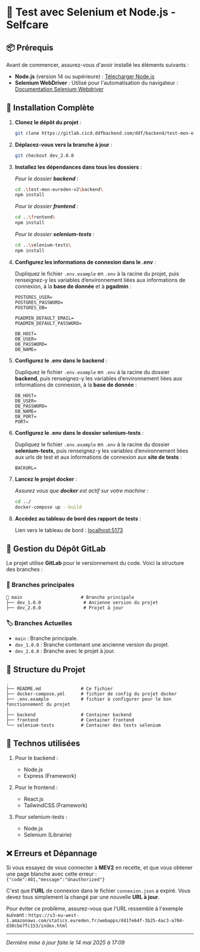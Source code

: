 # 🚀 **Test avec Selenium et Node.js - Selfcare**


## 📦 **Prérequis**

Avant de commencer, assurez-vous d'avoir installé les éléments suivants :

- **Node.js** (version 14 ou supérieure) : [Télécharger Node.js](https://nodejs.org/)
- **Selenium WebDriver** : Utilisé pour l'automatisation du navigateur : [Documentation Selenium Webdriver](https://www.selenium.dev/documentation/webdriver/)


## 📑 **Installation Complète**

1. **Clonez le dépôt du projet** :

   ```bash
   git clone https://gitlab.cicd.ddfbackend.com/ddf/backend/test-mon-eureden-v2.git
   ```

2. **Déplacez-vous vers la branche à jour** :

   ```bash
   git checkout dev_2.0.0
   ```

3. **Installez les dépendances dans tous les dossiers** :

    _Pour le dossier **backend** :_
   ```bash
   cd .\test-mon-eureden-v2\backend\
   npm install
   ```

    _Pour le dossier **frontend** :_
   ```bash
   cd ..\frontend\
   npm install
   ```
   
    _Pour le dossier **selenium-tests** :_
   ```bash
   cd ..\selenium-tests\
   npm install
   ```

4. **Configurez les informations de connexion dans le .env** :

    Dupliquez le fichier `.env.example` en `.env` à la racine du projet, puis renseignez-y les variables d’environnement liées aux informations de connexion, à la **base de donnée** et à **pgadmin** :

    ```.env
    POSTGRES_USER=
    POSTGRES_PASSWORD=
    POSTGRES_DB=

    PGADMIN_DEFAULT_EMAIL=
    PGADMIN_DEFAULT_PASSWORD=

    DB_HOST=
    DB_USER=
    DB_PASSWORD=
    DB_NAME=
    ```

5. **Configurez le .env dans le backend** :

    Dupliquez le fichier `.env.example` en `.env` à la racine du dossier **backend**, puis renseignez-y les variables d’environnement liées aux informations de connexion, à la **base de donnée** :

    ```.env
    DB_HOST=
    DB_USER=
    DB_PASSWORD=
    DB_NAME=
    DB_PORT=
    PORT=
    ```

6. **Configurez le .env dans le dossier selenium-tests** :

    Dupliquez le fichier `.env.example` en `.env` à la racine du dossier **selenium-tests**, puis renseignez-y les variables d’environnement liées aux urls de test et aux informations de connexion aux **site de tests** :

    ```.env
    BACKURL=
    ```

7. **Lancez le projet docker** :

    _Assurez vous que **docker** est actif sur votre machine :_
   ```bash
   cd ../
   docker-compose up --build
   ```

8. **Accèdez au tableau de bord des rapport de tests** :

   Lien vers le tableau de bord : [localhost:5173](http://localhost:5173/)


## 🌿 **Gestion du Dépôt GitLab**
Le projet utilise **GitLab** pour le versionnement du code. Voici la structure des branches :

### 📌 **Branches principales**
    
    🌳 main                      # Branche principale
    ├── dev_1.0.0                # Ancienne version du projet
    ├── dev_2.0.0                # Projet à jour


### 🏷️ **Branches Actuelles**
- `main` : Branche principale.
- `dev_1.0.0` : Branche contenant une ancienne version du projet.
- `dev_2.0.0` : Branche avec le projet à jour.


## 📝 **Structure du Projet**

    .
    ├── README.md               # Ce fichier
    ├── docker-compose.yml      # fichier de config du projet docker
    ├── .env.example            # fichier à configurer pour le bon fonctionnement du projet
    │
    ├── backend                 # Container backend
    ├── frontend                # Container frontend
    └── selenium-tests          # Container des tests selenium


## 🔧 **Technos utilisées**

1. Pour le backend : 
    - Node.js
    - Express (Framework)

2. Pour le frontend : 
    - React.js
    - TailwindCSS (Framework)

3. Pour selenium-tests : 
    - Node.js
    - Selenium (Librairie)


## ❌ **Erreurs et Dépannage**

Si vous essayez de vous connecter à **MEV2** en recette, et que vous obtener une page blanche avec cette erreur :
``` {"code":401,"message":"Unauthorized"} ```

C'est que **l'URL** de connexion dans le fichier `connexion.json` a expiré. Vous devez tous simplement la changé par une nouvelle **URL à jour**.

Pour éviter ce problème, assurez-vous que l'URL ressemble à l'exemple suivant :
`https://s3-eu-west-1.amazonaws.com/statics.eureden.fr/webapps/d41fe64f-3b25-4ac3-a704-d30cbe7fc153/index.html`

---

*Dernière mise à jour faite le 14 mai 2025 à 17:09*